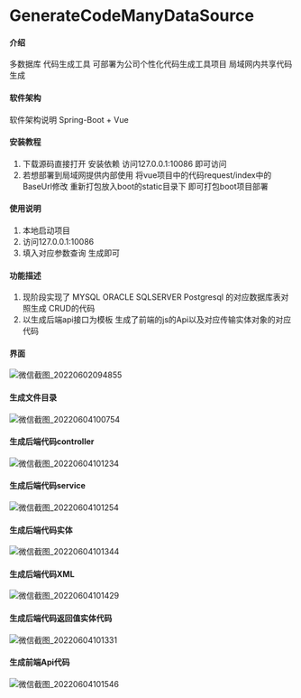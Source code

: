 # GenerateCodeManyDataSource

#### 介绍
多数据库 代码生成工具 可部署为公司个性化代码生成工具项目 局域网内共享代码生成

#### 软件架构
软件架构说明 Spring-Boot + Vue


#### 安装教程

1.  下载源码直接打开 安装依赖 访问127.0.0.1:10086 即可访问
2.  若想部署到局域网提供内部使用 将vue项目中的代码request/index中的BaseUrl修改 重新打包放入boot的static目录下 即可打包boot项目部署


#### 使用说明

1.  本地启动项目
2.  访问127.0.0.1:10086 
3.  填入对应参数查询 生成即可


#### 功能描述
1.  现阶段实现了 MYSQL ORACLE SQLSERVER Postgresql 的对应数据库表对照生成 CRUD的代码
2.  以生成后端api接口为模板 生成了前端的js的Api以及对应传输实体对象的对应代码

#### 界面
![微信截图_20220602094855](https://user-images.githubusercontent.com/105904115/171529982-f28166eb-5cd9-43b0-b022-030f9c91be56.png)

#### 生成文件目录
![微信截图_20220604100754](https://user-images.githubusercontent.com/105904115/171974178-3294c1b8-64c8-4c4a-931f-9629c3dd42dd.png)

#### 生成后端代码controller
![微信截图_20220604101234](https://user-images.githubusercontent.com/105904115/171974200-b75bb71e-bcc8-46fb-ba74-e1de5d2094f0.png)

#### 生成后端代码service
![微信截图_20220604101254](https://user-images.githubusercontent.com/105904115/171974237-15e81dc2-c3ee-4dd4-8e13-548d0214426d.png)

#### 生成后端代码实体
![微信截图_20220604101344](https://user-images.githubusercontent.com/105904115/171974264-b2c4cf01-58e0-472b-8937-f214cb263b7b.png)

#### 生成后端代码XML
![微信截图_20220604101429](https://user-images.githubusercontent.com/105904115/171974294-ee6aa2bb-a35f-4589-8b69-078380619dbf.png)

#### 生成后端代码返回值实体代码
![微信截图_20220604101331](https://user-images.githubusercontent.com/105904115/171974305-00173cd8-65be-4855-bfd0-0ca00c4eae5d.png)

#### 生成前端Api代码
![微信截图_20220604101546](https://user-images.githubusercontent.com/105904115/171974318-dd533897-7b4c-4c27-9c12-3ea879c86ced.png)
